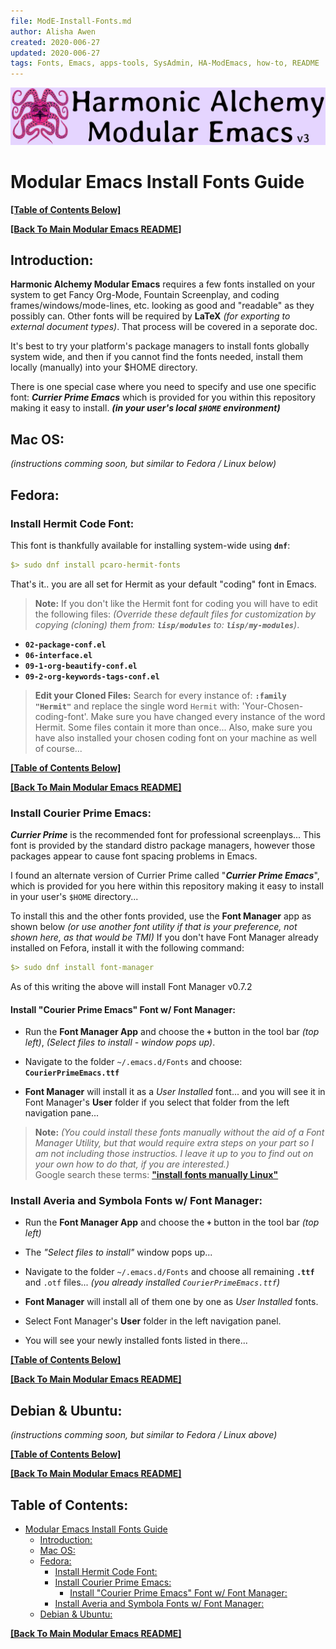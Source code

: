 ```yaml
---
file: ModE-Install-Fonts.md
author: Alisha Awen
created: 2020-006-27
updated: 2020-006-27
tags: Fonts, Emacs, apps-tools, SysAdmin, HA-ModEmacs, how-to, README 
---
```

<!-- #Fonts #Emacs #apps-tools #SysAdmin #HA-ModEmacs #how-to #README -->

![Banner](./media/Modular-Emacs-Github-Banner-v3.png)

# Modular Emacs Install Fonts Guide

**[\[Table of Contents Below\]](#table-of-contents)**

**[\[Back To Main Modular Emacs README\]](../README.md)**

## Introduction:

**Harmonic Alchemy Modular Emacs** requires a few fonts installed on your system to get Fancy Org-Mode, Fountain Screenplay, and coding frames/windows/mode-lines, etc. looking as good and "readable" as they possibly can.  Other fonts will be required by **LaTeX** _(for exporting to external document types)_.  That process will be covered in a seporate doc.

It's best to try your platform's package managers to install fonts globally system wide, and then if you cannot find the fonts needed, install them locally (manually) into your $HOME directory.

There is one special case where you need to specify and use one specific font: **_Currier Prime Emacs_** which is provided for you within this repository making it easy to install. **_(in your user's local `$HOME` environment)_** 


## Mac OS:

_(instructions comming soon, but similar to Fedora / Linux below)_











## Fedora:

### Install Hermit Code Font:

This font is thankfully available for installing system-wide using **`dnf`**:

```yaml
$> sudo dnf install pcaro-hermit-fonts
```
That's it.. you are all set for Hermit as your default "coding" font in Emacs.  

> **Note:** If you don't like the Hermit font for coding you will have to edit the following files: _(Override these default files for customization by copying _(cloning)_ them from: **`lisp/modules`** to: **`lisp/my-modules`**)_.
- **`02-package-conf.el`** 
- **`06-interface.el`** 
- **`09-1-org-beautify-conf.el`** 
- **`09-2-org-keywords-tags-conf.el`**

> **Edit your Cloned Files:** Search for every instance of: **`:family "Hermit"`** and replace the single word `Hermit` with: 'Your-Chosen-coding-font'. Make sure you have changed every instance of the word Hermit.  Some files contain it more than once... Also, make sure you have also installed your chosen coding font on your machine as well of course...

**[\[Table of Contents Below\]](#table-of-contents)**

**[\[Back To Main Modular Emacs README\]](../README.md)**

### Install Courier Prime Emacs:

**_Currier Prime_** is the recommended font for professional screenplays... This font is provided by the standard distro package managers, however those packages appear to cause font spacing problems in Emacs.  

I found an alternate version of Currier Prime called "**_Currier Prime Emacs_**", which is provided for you here within this repository making it easy to install in your user's `$HOME` directory...

To install this and the other fonts provided, use the **Font Manager** app as shown below _(or use another font utility if that is your preference, not shown here, as that would be TMI)_ If you don't have Font Manager already installed on Fefora, install it with the following command:

```yaml
$> sudo dnf install font-manager
```
As of this writing the above will install Font Manager v0.7.2

#### Install "Courier Prime Emacs" Font w/ Font Manager:

- Run the **Font Manager App** and choose the **`+`** button in the tool bar _(top left)_, _(Select files to install - window pops up)_.

- Navigate to the folder `~/.emacs.d/Fonts` and choose: **`CourierPrimeEmacs.ttf`**

- **Font Manager** will install it as a _User Installed_ font... and you will see it in Font Manager's **User** folder if you select that folder from the left navigation pane...

> **Note:** _(You could install these fonts manually without the aid of a Font Manager Utility, but that would require extra steps on your part so I am not including those instructios.  I leave it up to you to find out on your own how to do that, if you are interested.)_  
Google search these terms: **["install fonts manually Linux"](https://startpage.com/sp/search)**

### Install Averia and Symbola Fonts w/ Font Manager:

- Run the **Font Manager App** and choose the **`+`** button in the tool bar _(top left)_

- The _"Select files to install"_ window pops up...

- Navigate to the folder `~/.emacs.d/Fonts` and choose all remaining **`.ttf`** and `.otf` files... _(you already installed `CourierPrimeEmacs.ttf`)_

- **Font Manager** will install all of them one by one as _User Installed_ fonts. 

- Select Font Manager's **User** folder in the left navigation panel.

- You will see your newly installed fonts listed in there...








**[\[Table of Contents Below\]](#table-of-contents)**

**[\[Back To Main Modular Emacs README\]](../README.md)**

## Debian & Ubuntu:

_(instructions comming soon, but similar to Fedora / Linux above)_










**[\[Table of Contents Below\]](#table-of-contents)**

**[\[Back To Main Modular Emacs README\]](../README.md)**

## Table of Contents:

- [Modular Emacs Install Fonts Guide](#modular-emacs-install-fonts-guide)
    - [Introduction:](#introduction)
    - [Mac OS:](#mac-os)
    - [Fedora:](#fedora)
        - [Install Hermit Code Font:](#install-hermit-code-font)
        - [Install Courier Prime Emacs:](#install-courier-prime-emacs)
            - [Install "Courier Prime Emacs" Font w/ Font Manager:](#install-courier-prime-emacs-font-w-font-manager)
        - [Install Averia and Symbola Fonts w/ Font Manager:](#install-averia-and-symbola-fonts-w-font-manager)
    - [Debian & Ubuntu:](#debian--ubuntu)

**[\[Back To Main Modular Emacs README\]](../README.md)**

<!-- markdown-toc end -->
